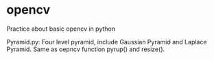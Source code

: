 # opencv
Practice about basic opencv in python

Pyramid.py:
  Four level pyramid, include Gaussian Pyramid and Laplace Pyramid.
  Same as oepncv function pyrup() and resize().
